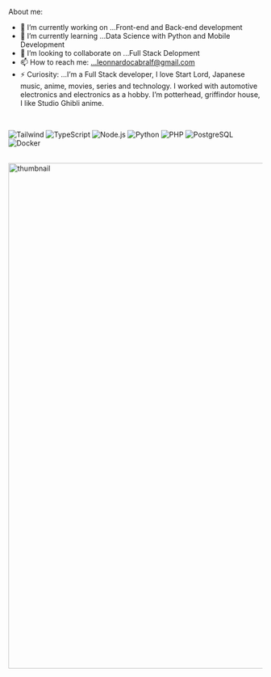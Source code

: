 About me:

- 🔭 I’m currently working on ...Front-end and Back-end development
- 🌱 I’m currently learning ...Data Science with Python and Mobile Development
- 🦉 I’m looking to collaborate on ...Full Stack Delopment
- 📫 How to reach me: ...leonnardocabralf@gmail.com
- ⚡ Curiosity: ...I’m a Full Stack developer, I love Start Lord, Japanese music, anime, movies, series and technology. I worked with automotive electronics and electronics as a hobby. I’m potterhead, griffindor house, I like Studio Ghibli anime.

<br>

![Tailwind](https://custom-icon-badges.demolab.com/badge/-tailwind-0f172a?style=for-the-badge&logo=tailwind&logoColor=white)
![TypeScript](https://custom-icon-badges.demolab.com/badge/-typescript-007ACC?style=for-the-badge&logo=typescript&logoColor=white)
![Node.js](https://custom-icon-badges.demolab.com/badge/-node.js-68A063?style=for-the-badge&logo=node.js&logoColor=white)
![Python](https://custom-icon-badges.demolab.com/badge/-python-306998?style=for-the-badge&logo=python&logoColor=white)
![PHP](https://custom-icon-badges.demolab.com/badge/-php-777BB3?style=for-the-badge&logo=php&logoColor=white)
![PostgreSQL](https://custom-icon-badges.demolab.com/badge/-postgresql-336791?style=for-the-badge&logo=postgresql&logoColor=white)
![Docker](https://custom-icon-badges.demolab.com/badge/-docker-1D63ED?style=for-the-badge&logo=docker&logoColor=white)

<br>

<img src="https://github.com/leolourencof/leolourencof/assets/105615180/ff0bd82a-e957-4a24-ba3b-cd24ca418d3f" alt="thumbnail" style="width:1000"/>
